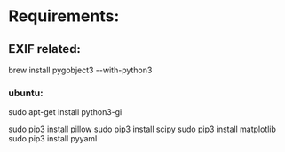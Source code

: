 # Requirements:

## EXIF related:

brew install pygobject3 --with-python3

### ubuntu:
sudo apt-get install python3-gi


sudo pip3 install pillow
sudo pip3 install scipy
sudo pip3 install matplotlib
sudo pip3 install pyyaml